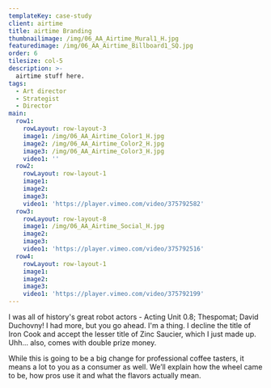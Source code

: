 ```yaml
---
templateKey: case-study
client: airtime
title: airtime Branding
thumbnailimage: /img/06_AA_Airtime_Mural1_H.jpg
featuredimage: /img/06_AA_Airtime_Billboard1_SQ.jpg
order: 6
tilesize: col-5
description: >-
  airtime stuff here.
tags:
  - Art director
  - Strategist
  - Director
main:
  row1:
    rowLayout: row-layout-3
    image1: /img/06_AA_Airtime_Color1_H.jpg
    image2: /img/06_AA_Airtime_Color2_H.jpg 
    image3: /img/06_AA_Airtime_Color3_H.jpg
    video1: ''
  row2:
    rowLayout: row-layout-1
    image1: 
    image2:
    image3:    
    video1: 'https://player.vimeo.com/video/375792582'    
  row3:
    rowLayout: row-layout-8
    image1: /img/06_AA_Airtime_Social_H.jpg
    image2: 
    image3: 
    video1: 'https://player.vimeo.com/video/375792516'
  row4:
    rowLayout: row-layout-1
    image1: 
    image2: 
    image3: 
    video1: 'https://player.vimeo.com/video/375792199'               
---
```

I was all of history's great robot actors - Acting Unit 0.8; Thespomat; David Duchovny! I had more, but you go ahead. I'm a thing. I decline the title of Iron Cook and accept the lesser title of Zinc Saucier, which I just made up. Uhh… also, comes with double prize money.

While this is going to be a big change for professional coffee tasters, it means a lot to you as a consumer as well. We’ll explain how the wheel came to be, how pros use it and what the flavors actually mean.
